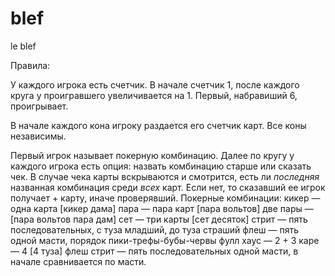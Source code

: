# blef
le blef

Правила:

У каждого игрока есть счетчик. В начале счетчик 1, после каждого круга у проигравшего увеличивается на 1.
Первый, набравиший 6, проигрывает.

В начале каждого кона игроку раздается его счетчик карт. Все коны независимы.

Первый игрок называет покерную комбинацию.
Далее по кругу у каждого игрока есть опция: назвать комбинацию старше или сказать чек.
В случае чека карты вскрываются и смотрится, есть ли *последняя* названная комбинация среди *всех* карт.
Если нет, то сказавший ее игрок получает + карту, иначе проверявший.
Покерные комбинации:
кикер — одна карта [кикер дама]
пара — пара карт [пара вольтов]
две пары — [пара вольтов пара дам]
сет — три карты [сет десяток]
стрит — пять последовательных, с туза младший, до туза страший
флеш — пять одной масти, порядок пики-трефы-бубы-червы
фулл хаус — 2 + 3
каре — 4 [4 туза]
флеш стрит — пять последовательных одной масти, в начале сравнивается по масти.
